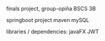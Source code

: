 finals project, group-opiña BSCS 3B

springboot project
maven
mySQL


libraries / dependencies:
  javaFX
  JWT
  



